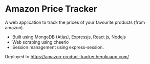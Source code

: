 # Amazon Price Tracker
A web application to track the prices of your favourite products (from amazon).
 - Built using MongoDB (Atlas), Expressjs, React js, Nodejs
 - Web scraping using cheerio
 - Session management using express-session.

Deployed to https://amazon-product-tracker.herokuapp.com/
